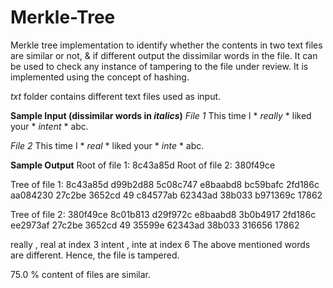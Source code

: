 # Merkle-Tree

Merkle tree implementation to identify whether the contents in two text files are similar or not, & if different output the dissimilar words in the file. It can be used to check any instance of tampering to the file under review.
It is implemented using the concept of hashing.
 
*txt* folder contains different text files used as input.
 
**Sample Input (dissimilar words in *italics*)** 
*File 1* 
This time I * *really* * liked your * *intent* * abc.
 
*File 2* 
This time I * *real* * liked your * *inte* * abc. 
 
**Sample Output** 
Root of file 1: 8c43a85d
Root of file 2: 380f49ce

Tree of file 1:
8c43a85d 
d99b2d88 5c08c747 
e8baabd8 bc59bafc 2fd186c aa084230 
27c2be 3652cd 49 c84577ab 62343ad 38b033 b971369c 17862 

Tree of file 2:
380f49ce 
8c01b813 d29f972c 
e8baabd8 3b0b4917 2fd186c ee2973af 
27c2be 3652cd 49 35599e 62343ad 38b033 316656 17862 

really , real at index 3
intent , inte at index 6
The above mentioned words are different. Hence, the file is tampered.

75.0 % content of files are similar.

